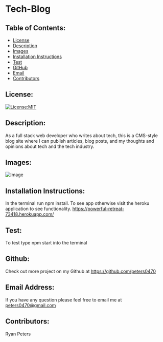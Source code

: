# Tech-Blog
  ## Table of Contents: 
  - [License](#license)
  - [Description](#description)
  - [Images](#images)
  - [Installation Instructions](#installation-Instructions)
  - [Test](#test)
  - [GitHub](#gitHub)
  - [Email](#email-address)
  - [Contributors](#contributors)

  ## License:
  [![License:MIT](https://img.shields.io/badge/License-MIT-yellow.svg)](https://opensource.org/licenses/MIT)

  ## Description:
  As a full stack web developer who writes about tech, this is a CMS-style blog site where I can publish articles, blog posts, and my thoughts and opinions about tech and the tech industry.

  ## Images:
 ![image](https://user-images.githubusercontent.com/71112436/104873879-241e0880-5917-11eb-9cc3-19a37d269843.png)


  ## Installation Instructions: 
  In the terminal run npm install. To see app otherwise visit the heroku application to see functionality. https://powerful-retreat-73418.herokuapp.com/


  ## Test: 
  To test type npm start into the terminal

  ## Github: 
  Check out more project on my Github at https://github.com/peters0470

  ## Email Address:
  If you have any question please feel free to email me at peters0470@gmail.com

  ## Contributors:
  Ryan Peters